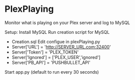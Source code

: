 # PlexPlaying
Monitor what is playing on your Plex server and log to MySQL

Setup:
Install MySQL
Run creation script for MySQL
  - Creation.sql
Edit configue in plexPlaying.py
  - Server['URL'] = 'http://SERVER_URL.com:32400'
  - Server['Token'] = 'PLEX_TOKEN'
  - Server['Ignored'] = ['PLEX_USER','ignored']
  - Server['PB_API'] = 'PUSHBULLET_API'

Start app.py (default to run every 30 seconds)
